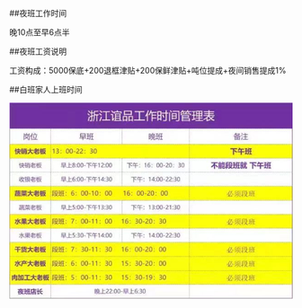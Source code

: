 ##夜班工作时间

晚10点至早6点半

##夜班工资说明

工资构成：5000保底+200退框津贴+200保鲜津贴+吨位提成+夜间销售提成1%


##白班家人上班时间

![](../resources/其他家人上班时间.jpeg)
